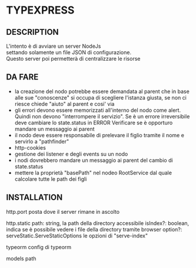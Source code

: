 # TYPEXPRESS

## DESCRIPTION

L'intento è di avviare un server NodeJs  
settando solamente un file JSON di configurazione.  
Questo server poi permetterà di centralizzare le risorse


## DA FARE

- la creazione del nodo potrebbe essere demandata al parent 
  che in base alle sue "conoscenze" si occupa di scegliere l'istanza giusta, se non ci riesce chiede "aiuto" al parent e cosi' via
- gli errori devono essere memorizzati all'interno del nodo come alert. 
  Quindi non devono "interrompere il servizio".
  Se è un errore irreversibile deve cambiare lo state.status in ERROR
  Verificare se è opporturo mandare un messaggio ai parent
- il nodo deve essere responsabile di prelevare il figlio tramite il nome e servirlo a "pathfinder"
- http-cookies
- gestione dei listener e degli events su un nodo
- i nodi dovrebbero mandare un messaggio ai parent del cambio di state.status
- mettere la proprietà "basePath" nel nodeo RootService dal quale calcolare tutte le path dei figli
## INSTALLATION




http.port
	posta dove il server rimane in ascolto

http.static
	path: string, la path della directory accessibile
	isIndex?: boolean, indica se è possibile vedere i file della directory tramite browser
	option?: serveStatic.ServeStaticOptions le opzioni di "serve-index"

typeorm
	config di typeorm

models
	path

